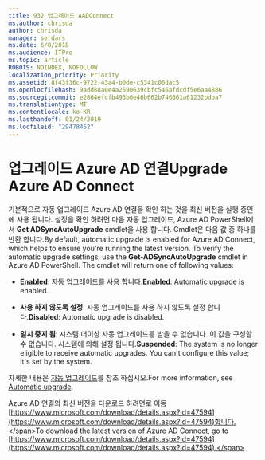 ```yaml
---
title: 932 업그레이드 AADConnect
ms.author: chrisda
author: chrisda
manager: serdars
ms.date: 6/8/2018
ms.audience: ITPro
ms.topic: article
ROBOTS: NOINDEX, NOFOLLOW
localization_priority: Priority
ms.assetid: 8f43f36c-9722-43a4-b0de-c5341c06dac5
ms.openlocfilehash: 9add88a0e4a2590639cbfc546afdcdf5e6aa4886
ms.sourcegitcommit: e2864efcfb493b6e46b662b746661a61232bdba7
ms.translationtype: MT
ms.contentlocale: ko-KR
ms.lasthandoff: 01/24/2019
ms.locfileid: "29478452"
---
```

# <a name="upgrade-azure-ad-connect"></a><span data-ttu-id="22a2c-102">업그레이드 Azure AD 연결</span><span class="sxs-lookup"><span data-stu-id="22a2c-102">Upgrade Azure AD Connect</span></span>

<span data-ttu-id="22a2c-p101">기본적으로 자동 업그레이드 Azure AD 연결을 확인 하는 것을 최신 버전을 실행 중인에 사용 됩니다. 설정을 확인 하려면 다음 자동 업그레이드, Azure AD PowerShell에서 **Get ADSyncAutoUpgrade** cmdlet을 사용 합니다. Cmdlet은 다음 값 중 하나를 반환 합니다.</span><span class="sxs-lookup"><span data-stu-id="22a2c-p101">By default, automatic upgrade is enabled for Azure AD Connect, which helps to ensure you're running the latest version. To verify the automatic upgrade settings, use the **Get-ADSyncAutoUpgrade** cmdlet in Azure AD PowerShell. The cmdlet will return one of following values:</span></span> 
  
- <span data-ttu-id="22a2c-106">**Enabled**: 자동 업그레이드를 사용 합니다.</span><span class="sxs-lookup"><span data-stu-id="22a2c-106">**Enabled**: Automatic upgrade is enabled.</span></span> 
    
- <span data-ttu-id="22a2c-107">**사용 하지 않도록 설정**: 자동 업그레이드를 사용 하지 않도록 설정 합니다.</span><span class="sxs-lookup"><span data-stu-id="22a2c-107">**Disabled**: Automatic upgrade is disabled.</span></span> 
    
- <span data-ttu-id="22a2c-p102">**일시 중지 됨**: 시스템 더이상 자동 업그레이드를 받을 수 없습니다. 이 값을 구성할 수 없습니다. 시스템에 의해 설정 됩니다.</span><span class="sxs-lookup"><span data-stu-id="22a2c-p102">**Suspended**: The system is no longer eligible to receive automatic upgrades. You can't configure this value; it's set by the system.</span></span> 
    
<span data-ttu-id="22a2c-110">자세한 내용은 [자동 업그레이드](https://docs.microsoft.com/azure/active-directory/connect/active-directory-aadconnect-feature-automatic-upgrade)를 참조 하십시오.</span><span class="sxs-lookup"><span data-stu-id="22a2c-110">For more information, see [Automatic upgrade](https://docs.microsoft.com/azure/active-directory/connect/active-directory-aadconnect-feature-automatic-upgrade).</span></span>
  
<span data-ttu-id="22a2c-111">Azure AD 연결의 최신 버전을 다운로드 하려면로 이동 [https://www.microsoft.com/download/details.aspx?id=47594](https://www.microsoft.com/download/details.aspx?id=47594)합니다.</span><span class="sxs-lookup"><span data-stu-id="22a2c-111">To download the latest version of Azure AD Connect, go to [https://www.microsoft.com/download/details.aspx?id=47594](https://www.microsoft.com/download/details.aspx?id=47594).</span></span>
  

